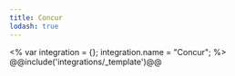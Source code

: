 ```yaml
---
title: Concur
lodash: true
---
```

<% var integration = {};
integration.name = "Concur"; %>
@@include('integrations/_template')@@

